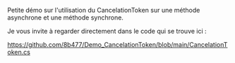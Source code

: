 Petite démo sur l'utilisation du CancelationToken sur une méthode asynchrone et une méthode synchrone.

Je vous invite à regarder directement dans le code qui se trouve ici :
  
<https://github.com/8b477/Demo_CancelationToken/blob/main/CancelationToken.cs>
